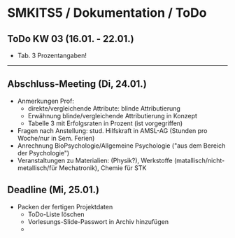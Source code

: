 # SMKITS5 / Dokumentation / ToDo
## ToDo KW 03 (16.01. - 22.01.)
- Tab. 3 Prozentangaben!
---
## Abschluss-Meeting (Di, 24.01.)
- Anmerkungen Prof:
  - direkte/vergleichende Attribute: blinde Attributierung
  - Erwähnung blinde/vergleichende Attributierung in Konzept
  - Tabelle 3 mit Erfolgsraten in Prozent (ist vorgegriffen)
- Fragen nach Anstellung: stud. Hilfskraft in AMSL-AG (Stunden pro Woche/nur in Sem. Ferien)
- Anrechnung BioPsychologie/Allgemeine Psychologie ("aus dem Bereich der Psychologie")
- Veranstaltungen zu Materialien: (Physik?), Werkstoffe (matallisch/nicht-metallisch/für Mechatronik), Chemie für STK
## Deadline (Mi, 25.01.)
- Packen der fertigen Projektdaten
  - ToDo-Liste löschen
  - Vorlesungs-Slide-Passwort in Archiv hinzufügen
  - 
